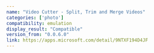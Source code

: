 ```yaml
---
name: "Video Cutter - Split, Trim and Merge Videos"
categories: ['photo']
compatibility: emulation
display_result: "Compatible"
version_from: "0.0.6.0"
link: https://apps.microsoft.com/detail/9NTXF194D4JF
---
```

